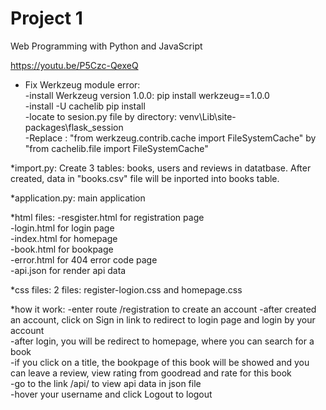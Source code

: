# Project 1

Web Programming with Python and JavaScript

https://youtu.be/P5Czc-QexeQ

* Fix Werkzeug module error:</br>
    -install Werkzeug version 1.0.0: pip install werkzeug==1.0.0</br>
    -install -U cachelib pip install</br>
    -locate to sesion.py file by directory: venv\Lib\site-packages\flask_session</br>
    -Replace : "from werkzeug.contrib.cache import FileSystemCache" by "from cachelib.file import FileSystemCache"</br>

*import.py:
    Create 3 tables: books, users and reviews in datatbase. After created, data in "books.csv" file will be inported into books table.

*application.py: 
    main application

*html files:
    -resgister.html for registration page</br>
    -login.html for login page</br>
    -index.html for homepage</br>
    -book.html for  bookpage</br>
    -error.html for  404 error code page</br>
    -api.json for  render api data</br>

*css files:
    2 files: register-logion.css and homepage.css

*how it work:
    -enter route /registration to create an account
    -after created an account, click on Sign in link to redirect to login page and login by your account</br>
    -after login, you will be redirect to homepage, where you can search for a book </br>
    -if you click on a title, the bookpage of this book will be showed and you can leave a review, view rating from goodread and rate for this book</br>
    -go to the link /api/<isbn> to view api data in json file</br>
    -hover your username and click Logout to logout</br>
    
    
    
